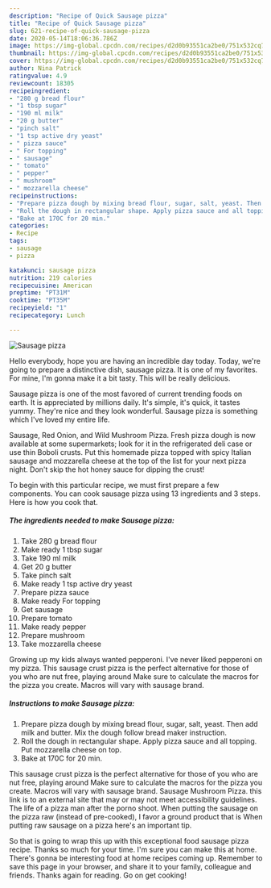 ```yaml
---
description: "Recipe of Quick Sausage pizza"
title: "Recipe of Quick Sausage pizza"
slug: 621-recipe-of-quick-sausage-pizza
date: 2020-05-14T18:06:36.786Z
image: https://img-global.cpcdn.com/recipes/d2d0b93551ca2be0/751x532cq70/sausage-pizza-recipe-main-photo.jpg
thumbnail: https://img-global.cpcdn.com/recipes/d2d0b93551ca2be0/751x532cq70/sausage-pizza-recipe-main-photo.jpg
cover: https://img-global.cpcdn.com/recipes/d2d0b93551ca2be0/751x532cq70/sausage-pizza-recipe-main-photo.jpg
author: Nina Patrick
ratingvalue: 4.9
reviewcount: 18305
recipeingredient:
- "280 g bread flour"
- "1 tbsp sugar"
- "190 ml milk"
- "20 g butter"
- "pinch salt"
- "1 tsp active dry yeast"
- " pizza sauce"
- " For topping"
- " sausage"
- " tomato"
- " pepper"
- " mushroom"
- " mozzarella cheese"
recipeinstructions:
- "Prepare pizza dough by mixing bread flour, sugar, salt, yeast. Then add milk and butter. Mix the dough follow bread maker instruction."
- "Roll the dough in rectangular shape. Apply pizza sauce and all topping. Put mozzarella cheese on top."
- "Bake at 170C for 20 min."
categories:
- Recipe
tags:
- sausage
- pizza

katakunci: sausage pizza 
nutrition: 219 calories
recipecuisine: American
preptime: "PT31M"
cooktime: "PT35M"
recipeyield: "1"
recipecategory: Lunch

---
```



![Sausage pizza](https://img-global.cpcdn.com/recipes/d2d0b93551ca2be0/751x532cq70/sausage-pizza-recipe-main-photo.jpg)

Hello everybody, hope you are having an incredible day today. Today, we're going to prepare a distinctive dish, sausage pizza. It is one of my favorites. For mine, I'm gonna make it a bit tasty. This will be really delicious.

Sausage pizza is one of the most favored of current trending foods on earth. It is appreciated by millions daily. It's simple, it's quick, it tastes yummy. They're nice and they look wonderful. Sausage pizza is something which I've loved my entire life.

Sausage, Red Onion, and Wild Mushroom Pizza. Fresh pizza dough is now available at some supermarkets; look for it in the refrigerated deli case or use thin Boboli crusts. Put this homemade pizza topped with spicy Italian sausage and mozzarella cheese at the top of the list for your next pizza night. Don&#39;t skip the hot honey sauce for dipping the crust!


To begin with this particular recipe, we must first prepare a few components. You can cook sausage pizza using 13 ingredients and 3 steps. Here is how you cook that.

<!--inarticleads1-->

##### The ingredients needed to make Sausage pizza:

1. Take 280 g bread flour
1. Make ready 1 tbsp sugar
1. Take 190 ml milk
1. Get 20 g butter
1. Take pinch salt
1. Make ready 1 tsp active dry yeast
1. Prepare  pizza sauce
1. Make ready  For topping
1. Get  sausage
1. Prepare  tomato
1. Make ready  pepper
1. Prepare  mushroom
1. Take  mozzarella cheese


Growing up my kids always wanted pepperoni. I&#39;ve never liked pepperoni on my pizza. This sausage crust pizza is the perfect alternative for those of you who are nut free, playing around Make sure to calculate the macros for the pizza you create. Macros will vary with sausage brand. 

<!--inarticleads2-->

##### Instructions to make Sausage pizza:

1. Prepare pizza dough by mixing bread flour, sugar, salt, yeast. Then add milk and butter. Mix the dough follow bread maker instruction.
1. Roll the dough in rectangular shape. Apply pizza sauce and all topping. Put mozzarella cheese on top.
1. Bake at 170C for 20 min.


This sausage crust pizza is the perfect alternative for those of you who are nut free, playing around Make sure to calculate the macros for the pizza you create. Macros will vary with sausage brand. Sausage Mushroom Pizza. this link is to an external site that may or may not meet accessibility guidelines. The life of a pizza man after the porno shoot. When putting the sausage on the pizza raw (instead of pre-cooked), I favor a ground product that is When putting raw sausage on a pizza here&#39;s an important tip. 

So that is going to wrap this up with this exceptional food sausage pizza recipe. Thanks so much for your time. I'm sure you can make this at home. There's gonna be interesting food at home recipes coming up. Remember to save this page in your browser, and share it to your family, colleague and friends. Thanks again for reading. Go on get cooking!
